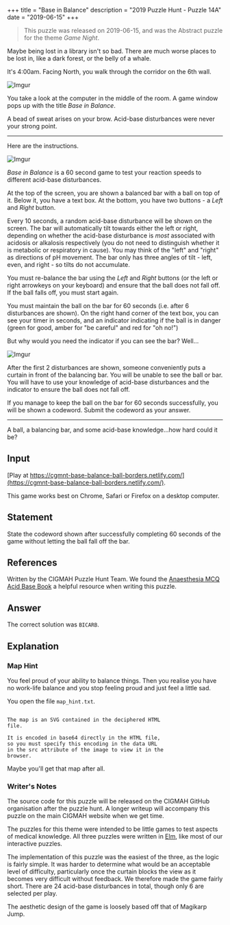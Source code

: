 +++
title = "Base in Balance"
description = "2019 Puzzle Hunt - Puzzle 14A"
date = "2019-06-15"
+++

> This puzzle was released on 2019-06-15, and was the Abstract puzzle for the theme *Game Night*.

Maybe being lost in a library isn't so bad. There are much worse places to be lost in, like a dark forest, or the belly of a whale.

It's 4:00am. Facing North, you walk through the corridor on the 6th wall.

![Imgur](https://i.imgur.com/GxTQZ2F.gif)

You take a look at the computer in the middle of the room. A game window pops up with the title *Base in Balance*.

A bead of sweat arises on your brow. Acid-base disturbances were never your strong point.

---

Here are the instructions.

![Imgur](https://i.imgur.com/aFSprt3.gif)

*Base in Balance* is a 60 second game to test your reaction speeds to different acid-base disturbances.

At the top of the screen, you are shown a balanced bar with a ball on top of it. Below it, you have a text box. At the bottom, you have two buttons - a *Left* and *Right* button.

Every 10 seconds, a random acid-base disturbance will be shown on the screen. The bar will automatically tilt towards either the left or right, depending on whether the acid-base disturbance is *most* associated with acidosis or alkalosis respectively (you do not need to distinguish whether it is metabolic or respiratory in cause). You may think of the "left" and "right" as directions of pH movement. The bar only has three angles of tilt - left, even, and right - so tilts do not accumulate.

You must re-balance the bar using the *Left* and *Right* buttons (or the left or right arrowkeys on your keyboard) and ensure that the ball does not fall off. If the ball falls off, you must start again.

You must maintain the ball on the bar for 60 seconds (i.e. after 6 disturbances are shown). On the right hand corner of the text box, you can see your timer in seconds, and an indicator indicating if the ball is in danger (green for good, amber for "be careful" and red for "oh no!")

But why would you need the indicator if you can see the bar? Well...

![Imgur](https://i.imgur.com/DoBeMqz.gif)

After the first 2 disturbances are shown, someone conveniently puts a curtain in front of the balancing bar. You will be unable to see the ball or bar. You will have to use your knowledge of acid-base disturbances and the indicator to ensure the ball does not fall off.

If you manage to keep the ball on the bar for 60 seconds successfully, you will be shown a codeword. Submit the codeword as your answer.

---

A ball, a balancing bar, and some acid-base knowledge...how hard could it be?

## Input

[Play at https://cgmnt-base-balance-ball-borders.netlify.com/](https://cgmnt-base-balance-ball-borders.netlify.com/).

This game works best on Chrome, Safari or Firefox on a desktop computer.

## Statement

State the codeword shown after successfully completing 60 seconds of the game without letting the ball fall off the bar.


## References

Written by the CIGMAH Puzzle Hunt Team. We found the [Anaesthesia MCQ Acid Base Book](https://www.anaesthesiamcq.com/AcidBaseBook/) a helpful resource when writing this puzzle.

## Answer

The correct solution was `BICARB`.

## Explanation

### Map Hint

You feel proud of your ability to balance things. Then you realise you have no work-life balance and you stop feeling proud and just feel a little sad.

You open the file `map_hint.txt`.

```text

The map is an SVG contained in the deciphered HTML
file.

It is encoded in base64 directly in the HTML file,
so you must specify this encoding in the data URL
in the src attribute of the image to view it in the
browser.

```

Maybe you'll get that map after all.

### Writer's Notes

The source code for this puzzle will be released on the CIGMAH GitHub organisation after the puzzle hunt. A longer writeup will accompany this puzzle on the main CIGMAH website when we get time.

The puzzles for this theme were intended to be little games to test aspects of medical knowledge. All three puzzles were written in [Elm](https://elm-lang.org/), like most of our interactive puzzles.

The implementation of this puzzle was the easiest of the three, as the logic is fairly simple. It was harder to determine what would be an acceptable level of difficulty, particularly once the curtain blocks the view as it becomes very difficult without feedback. We therefore made the game fairly short. There are 24 acid-base disturbances in total, though only 6 are selected per play.

The aesthetic design of the game is loosely based off that of Magikarp Jump.

